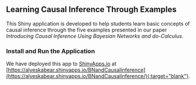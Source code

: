 ## Learning Causal Inference Through Examples
This Shiny application is developed to help students learn basic concepts of causal inference through the five examples presented in our paper 
*Introducing Causal Inference Using Bayesian Networks and *do*-Calculus*. 
### Install and Run the Application 
We have deployed this app to [ShinyApps.io](https://www.shinyapps.io) at 
[https://alyeskabear.shinyapps.io/BNandCausalinference](https://alyeskabear.shinyapps.io/BNandCausalinference/){:target="blank"}.
